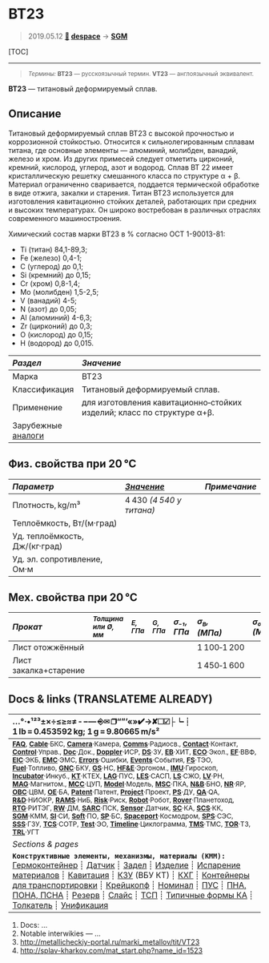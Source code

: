 # ВТ23
> 2019.05.12 **[🚀](../index/index.md) [despace](index.md)** → **[SGM](sgm.md)**

[TOC]

---

> <small>*Термины:* **ВТ23** — русскоязычный термин. **VT23** — англоязычный эквивалент.</small>

**ВТ23** — титановый деформируемый сплав.



## Описание
Титановый деформируемый сплав ВТ23 с высокой прочностью и коррозионной стойкостью. Относится к сильнолегированным сплавам титана, где основные элементы — алюминий, молибден, ванадий, железо и хром. Из других примесей следует отметить цирконий, кремний, кислород, углерод, азот и водород. Сплав ВТ 22 имеет кристаллическую решетку смешанного класса по структуре α + β. Материал ограниченно сваривается, поддается термической обработке в виде отжига, закалки и старения. Титан ВТ23 используется для изготовления кавитационно стойких деталей, работающих при средних и высоких температурах. Он широко востребован в различных отраслях современного машиностроения.

Химический состав марки ВТ23 в % согласно ОСТ 1-90013-81:

   - Ti (титан) 84,1-89,3;
   - Fe (железо) 0,4-1;
   - C (углерод) до 0,1;
   - Si (кремний) до 0,15;
   - Cr (хром) 0,8-1,4;
   - Mo (молибден) 1,5-2,5;
   - V (ванадий) 4-5;
   - N (азот) до 0,05;
   - Al (алюминий) 4-6,3;
   - Zr (цирконий) до 0,3;
   - O (кислород) до 0,15;
   - H (водород) до 0,015.

|*Раздел*|*Значение*|
|:--|:--|
|Марка  |ВТ23  |
|Классификация  |Титановый деформируемый сплав.  |
|Применение  |для изготовления кавитационно‑стойких изделий; класс по структуре α+β.  |
|Зарубежные<br> [аналоги](analogue.md)  |  |



## Физ. свойства при 20 ℃
|*Параметр*|*[Значение](si.md)*|*Примечание*|
|:--|:--|:--|
|Плотность, kg/m³  |4 430 *(4 540 у титана)*  |
|Теплоёмкость, Вт/(м·град)  |  |
|Уд. теплоёмкость, Дж/(кг·град)  |  |
|Уд. эл. сопротивление, Ом·м  |  |



## Мех. свойства при 20 ℃
|*Прокат*| <small>*Толщина<br> или Ø, мм*</small> | <small>*E, ГПа*</small> | <small>*G, ГПа*</small> |*σ₋₁,<br> ГПа*|*σ<sub>в</sub>,<br> (МПа)*|*σ₀.₂,<br> (МПа)*|*δ₅,<br> (%)*|*σ<sub>сж</sub>,<br> МПа*| <small>*KCU, (кДж/m²)*</small> | <small>*KCV, (кДж/m²)*</small> |
|:--|:--|:--|:--|:--|:--|:--|:--|:--|:--|:--|
|Лист отожжённый  |  |  |  |  |  1 100‑1 200  |  |  10‑13  |  |  |  |
|Лист закалка+старение  |  |  |  |  |  1 450‑1 600  |  |  4‑6  |  |  |  |



<p style="page-break-after:always"> </p>

## Docs & links (TRANSLATEME ALREADY)
|…°·•¹²³±×÷≤≥≈≠ ‑ −— ⎆✉ ❐“”’«»✔→✘☐☑├┕┆ 1 lb = 0.453592 kg; 1 g = 9.80665 m/s²|
|:--|
|<small>**[FAQ](faq.md)**, **[Cable](cable.md)**·БКС, **[Camera](camera.md)**·Камера, **[Comms](comms.md)**·Радиосв., **[Contact](contact.md)**·Контакт, **[Control](control.md)**·Управ., **[Doc](doc.md)**·Док., **[Doppler](doppler.md)**·ИСР, **[DS](ds.md)**·ЗУ, **[EB](eb.md)**·ХИТ, **[ECO](ecology.md)**·Экол., **[EF](ef.md)**·ВВФ, **[ElC](elc.md)**·ЭКБ, **[EMC](emc.md)**·ЭМС, **[Errors](error.md)**·Ошибки, **[Events](event.md)**·События, **[FS](fs.md)**·ТЭО, **[Fuel](fuel.md)**·Топливо, **[GNC](gnc.md)**·БКУ, **[GS](scs.md)**·НС, **[HF&E](hfe.md)**·Эргоном., **[IMU](imu.md)**·Гироскоп, **[Incubator](incubator.md)**·Инкуб., **[KT](kt.md)**·КТЕХ, **[LAG](lag.md)**·ПУC, **[LES](les.md)**·САСП, **[LS](ls.md)**·СЖО, **[LV](lv.md)**·РН, **[MAG](mag.md)**·Магнитом., **[MCC](mcc.md)**·ЦУП, **[Model](model.md)**·Модель, **[MSC](sc.md)**·ПКА, **[N&B](nnb.md)**·БНО, **[NR](nr.md)**·ЯР, **[OBC](obc.md)**·ЦВМ, **[OE](oe.md)**·БА, **[Patent](патент.md)**·Патент, **[Project](project.md)**·Проект, **[PS](ps.md)**·ДУ, **[QA](quality.md)**·QA, **[R&D](rnd.md)**·НИОКР, **[RAMS](rams.md)**·НиБ, **[Risk](risk.md)**·Риск, **[Robot](robotics.md)**·Робот, **[Rover](rover.md)**·Планетоход, **[RTG](rtg.md)**·РИТЭГ, **[RW](rw.md)**·ДМ, **[SARC](sarc.md)**·ПСК, **[Sensor](sensor.md)**·Датчик, **[SC](sc.md)**·КА, **[SCS](scs.md)**·КК, **[SGM](sgm.md)**·КММ, **[SI](si.md)**·СИ, **[Soft](soft.md)**·ПО, **[SP](sp.md)**·БС, **[Spaceport](spaceport.md)**·Космодром, **[SPS](sps.md)**·СЭС, **[SSS](sss.md)**·ГЗУ, **[TCS](tcs.md)**·СОТР, **[Test](test.md)**·ЭО, **[Timeline](timeline.md)**·Циклограмма, **[TMS](tms.md)**·ТМС, **[TOR](tor.md)**·ТЗ, **[TRL](trl.md)**·УГТ</small>|
|*Sections & pages*|
|**`Конструктивные элементы, механизмы, материалы (КММ):`**<br> [Гермоконтейнер](гермоконтейнер.md) ┊ [Датчик](sensor.md) ┊ [Задел](margin.md) ┊ [Изделие](unit.md) ┊ [Испарение материалов](mat_sublime.md) ┊ [Кавитация](cavitation.md) ┊ [КЗУ](cinu.md) (ВБУ КТ) ┊ [КХГ](cgs.md) ┊ [Контейнеры для транспортировки](ship_contain.md) ┊ [Крейцкопф](crosshead.md) ┊ [Номинал](nominal.md) ┊ [ПУС](lag.md) ┊ [ПНА, ПОНА, ПСНА](aiad.md) ┊ [Резерв](reserve.md) ┊ [Слайс](слайс.md) ┊ [ТСП](tsp.md) ┊ [Типичные формы КА](sc_ts.md) ┊ [Толкатель](толкатель.md) ┊ [Унификация](commonality.md) |

   1. Docs: …
   1. Notable interwikies — …
   1. <http://metallicheckiy-portal.ru/marki_metallov/tit/VT23>
   1. <http://splav-kharkov.com/mat_start.php?name_id=1523>
